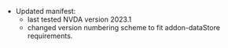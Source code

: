 * Updated manifest:
    * last tested NVDA version 2023.1
    * changed version numbering scheme to fit addon-dataStore requirements.